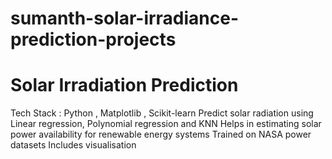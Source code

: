 # sumanth-solar-irradiance-prediction-projects

# Solar Irradiation Prediction
Tech Stack : Python , Matplotlib , Scikit-learn
Predict solar radiation using Linear regression, Polynomial regression and KNN
Helps in estimating solar power availability for renewable energy systems
Trained on NASA power datasets
Includes visualisation
